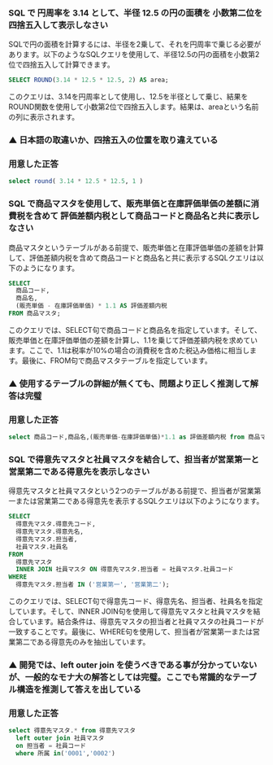 ### SQL で 円周率を 3.14 として、半径 12.5 の円の面積を 小数第二位を四捨五入して表示しなさい

SQLで円の面積を計算するには、半径を2乗して、それを円周率で乗じる必要があります。以下のようなSQLクエリを使用して、半径12.5の円の面積を小数第2位で四捨五入して計算できます。

```sql
SELECT ROUND(3.14 * 12.5 * 12.5, 2) AS area;
```
このクエリは、3.14を円周率として使用し、12.5を半径として乗じ、結果をROUND関数を使用して小数第2位で四捨五入します。結果は、areaという名前の列に表示されます。
### ▲ 日本語の取違いか、四捨五入の位置を取り違えている


### 用意した正答
```sql
select round( 3.14 * 12.5 * 12.5, 1 ) 
```

### SQL で商品マスタを使用して、販売単価と在庫評価単価の差額に消費税を含めて 評価差額内税として商品コードと商品名と共に表示しなさい
商品マスタというテーブルがある前提で、販売単価と在庫評価単価の差額を計算して、評価差額内税を含めて商品コードと商品名と共に表示するSQLクエリは以下のようになります。
```sql
SELECT 
  商品コード,
  商品名,
  (販売単価 - 在庫評価単価) * 1.1 AS 評価差額内税
FROM 商品マスタ;
```
このクエリでは、SELECT句で商品コードと商品名を指定しています。そして、販売単価と在庫評価単価の差額を計算し、1.1を乗じて評価差額内税を求めています。ここで、1.1は税率が10%の場合の消費税を含めた税込み価格に相当します。最後に、FROM句で商品マスタテーブルを指定しています。

### ▲ 使用するテーブルの詳細が無くても、問題より正しく推測して解答は完璧
### 用意した正答
```sql
select 商品コード,商品名,(販売単価-在庫評価単価)*1.1 as 評価差額内税 from 商品マスタ
```

### SQL で得意先マスタと社員マスタを結合して、担当者が営業第一と営業第二である得意先を表示しなさい
得意先マスタと社員マスタという2つのテーブルがある前提で、担当者が営業第一または営業第二である得意先を表示するSQLクエリは以下のようになります。
```sql
SELECT 
  得意先マスタ.得意先コード,
  得意先マスタ.得意先名,
  得意先マスタ.担当者,
  社員マスタ.社員名
FROM 
  得意先マスタ 
  INNER JOIN 社員マスタ ON 得意先マスタ.担当者 = 社員マスタ.社員コード
WHERE 
  得意先マスタ.担当者 IN ('営業第一', '営業第二');
```
このクエリでは、SELECT句で得意先コード、得意先名、担当者、社員名を指定しています。そして、INNER JOIN句を使用して得意先マスタと社員マスタを結合しています。結合条件は、得意先マスタの担当者と社員マスタの社員コードが一致することです。最後に、WHERE句を使用して、担当者が営業第一または営業第二である得意先のみを抽出しています。

### ▲ 開発では、left outer join を使うべきである事が分かっていないが、一般的なモナ大の解答としては完璧。ここでも常識的なテーブル構造を推測して答えを出している
### 用意した正答
```sql
select 得意先マスタ.* from 得意先マスタ
  left outer join 社員マスタ
  on 担当者 = 社員コード
  where 所属 in('0001','0002')
```
